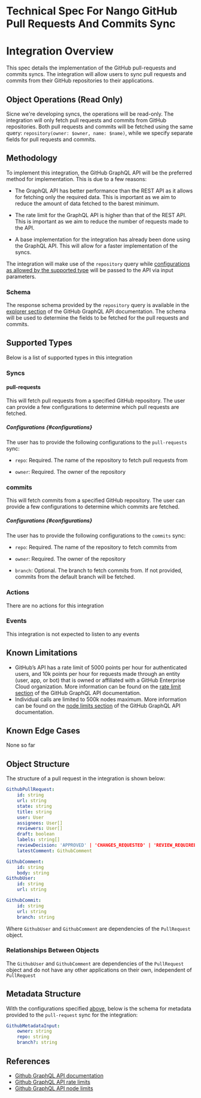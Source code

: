 # Technical Spec For Nango GitHub Pull Requests And Commits Sync

# Integration Overview

This spec details the implementation of the GitHub pull-requests and commits syncs. The integration will allow users to sync pull requests and commits from their GitHub repositories to their applications.

## Object Operations (Read Only)
Sicne we're developing syncs, the operations will be read-only. The integration will only fetch pull requests and commits from GitHub repositories. Both pull requests and commits will be fetched using the same query: `repository(owner: $owner, name: $name)`, while we specify separate fields for pull requests and commits.

## Methodology
To implement this integration, the GitHub GraphQL API will be the preferred method for implementation. This is due to a few reasons:

- The GraphQL API has better performance than the REST API as it allows for fetching only the required data. This is important as we aim to reduce the amount of data fetched to the barest minimum.

- The rate limit for the GraphQL API is higher than that of the REST API. This is important as we aim to reduce the number of requests made to the API.

- A base implementation for the integration has already been done using the GraphQL API. This will allow for a faster implementation of the syncs.

The integration will make use of the `repository` query while [configurations as allowed by the supported type](#configurations) will be passed to the API via input parameters.

### Schema

The response schema provided by the `repository` query is available in the [explorer section](https://docs.github.com/en/graphql/overview/explorer) of the GitHub GraphQL API documentation. The schema will be used to determine the fields to be fetched for the pull requests and commits.

## Supported Types

Below is a list of supported types in this integration

### Syncs

#### pull-requests
This will fetch pull requests from a specified GitHub repository. The user can provide a few configurations to determine which pull requests are fetched.

##### Configurations {#configurations}

The user has to provide the following configurations to the `pull-requests` sync:

- `repo`: Required. The name of the repository to fetch pull requests from

- `owner`: Required. The owner of the repository

### commits
This will fetch commits from a specified GitHub repository. The user can provide a few configurations to determine which commits are fetched.

##### Configurations {#configurations}
The user has to provide the following configurations to the `commits` sync:

- `repo`: Required. The name of the repository to fetch commits from

- `owner`: Required. The owner of the repository

- `branch`: Optional. The branch to fetch commits from. If not provided, commits from the default branch will be fetched.


### Actions

There are no actions for this integration

### Events

This integration is not expected to listen to any events

## Known Limitations

- GitHub’s API has a rate limit of 5000 points per hour for authenticated users, and 10k points per hour for requests made through an entity (user, app, or bot) that is owned or affiliated with a GitHub Enterprise Cloud organization. More information can be found on the [rate limit section](http://docs.github.com/en/graphql/overview/rate-limits-and-node-limits-for-the-graphql-api#node-limit) of the GitHub GraphQL API documentation.
- Individual calls are limited to 500k nodes maximum. More information can be found on the [node limits section](http://docs.github.com/en/graphql/overview/rate-limits-and-node-limits-for-the-graphql-api#node-limit) of the GitHub GraphQL API documentation.

## Known Edge Cases

None so far

## Object Structure

The structure of a pull request in the integration is shown below:

```yaml
GithubPullRequest:
    id: string
    url: string
    state: string
    title: string
    user: User
    assignees: User[]
    reviewers: User[]
    draft: boolean
    labels: string[]
    reviewDecision: 'APPROVED' | 'CHANGES_REQUESTED' | 'REVIEW_REQUIRED'
    latestComment: GithubComment

GithubComment:
    id: string
    body: string
GithubUser:
    id: string
    url: string

GithubCommit:
    id: string
    url: string
    branch: string

```
Where `GithubUser` and `GithubComment` are dependencies of the `PullRequest` object.

### Relationships Between Objects

The `GithubUser` and `GithubComment` are dependencies of the `PullRequest` object and do not have any other applications on their own, independent of `PullRequest`


## Metadata Structure

With the configurations specified [above](#configurations), below is the schema for metadata provided to the `pull-request` sync for the integration:  
```yaml
GithubMetadataInput:
    owner: string
    repo: string
    branch?: string
```

## References

- [Github GraphQL API documentation](https://docs.github.com/en/graphql/overview/explorer)
- [Github GraphQL API rate limits](https://docs.github.com/en/graphql/overview/rate-limits-and-node-limits-for-the-graphql-api#node-limit)
- [Github GraphQL API node limits](https://docs.github.com/en/graphql/overview/rate-limits-and-node-limits-for-the-graphql-api#node-limit)
